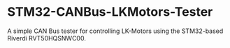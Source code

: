 # STM32-CANBus-LKMotors-Tester
A simple CAN Bus tester for controlling LK-Motors using the STM32-based Riverdi RVT50HQSNWC00.
